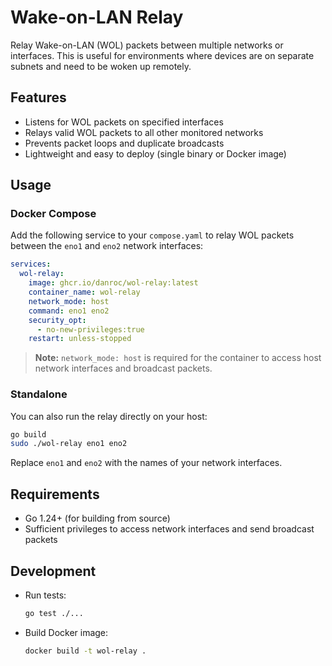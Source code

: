 # Wake-on-LAN Relay

Relay Wake-on-LAN (WOL) packets between multiple networks or interfaces. This
is useful for environments where devices are on separate subnets and need to be
woken up remotely.

## Features

- Listens for WOL packets on specified interfaces
- Relays valid WOL packets to all other monitored networks
- Prevents packet loops and duplicate broadcasts
- Lightweight and easy to deploy (single binary or Docker image)

## Usage

### Docker Compose

Add the following service to your `compose.yaml` to relay WOL packets between
the `eno1` and `eno2` network interfaces:

```yaml
services:
  wol-relay:
    image: ghcr.io/danroc/wol-relay:latest
    container_name: wol-relay
    network_mode: host
    command: eno1 eno2
    security_opt:
      - no-new-privileges:true
    restart: unless-stopped
```

> **Note:** `network_mode: host` is required for the container to access host
> network interfaces and broadcast packets.

### Standalone

You can also run the relay directly on your host:

```sh
go build
sudo ./wol-relay eno1 eno2
```

Replace `eno1` and `eno2` with the names of your network interfaces.

## Requirements

- Go 1.24+ (for building from source)
- Sufficient privileges to access network interfaces and send broadcast packets

## Development

- Run tests:

  ```sh
  go test ./...
  ```

- Build Docker image:

  ```sh
  docker build -t wol-relay .
  ```
